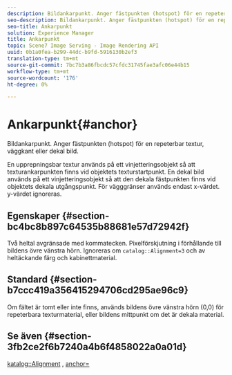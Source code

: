 ```yaml
---
description: Bildankarpunkt. Anger fästpunkten (hotspot) för en repeterbar textur, väggkant eller dekal bild.
seo-description: Bildankarpunkt. Anger fästpunkten (hotspot) för en repeterbar textur, väggkant eller dekal bild.
seo-title: Ankarpunkt
solution: Experience Manager
title: Ankarpunkt
topic: Scene7 Image Serving - Image Rendering API
uuid: 0b1a0fea-b299-44dc-b9fd-5916130b2ef3
translation-type: tm+mt
source-git-commit: 7bc7b3a86fbcdc57cfdc31745fae3afc06e44b15
workflow-type: tm+mt
source-wordcount: '176'
ht-degree: 0%

---
```



# Ankarpunkt{#anchor}

Bildankarpunkt. Anger fästpunkten (hotspot) för en repeterbar textur, väggkant eller dekal bild.

En upprepningsbar textur används på ett vinjetteringsobjekt så att texturankarpunkten finns vid objektets texturstartpunkt. En dekal bild används på ett vinjetteringsobjekt så att den dekala fästpunkten finns vid objektets dekala utgångspunkt. För vägggränser används endast x-värdet. y-värdet ignoreras.

## Egenskaper {#section-bc4bc8b897c64535b88681e57d72942f}

Två heltal avgränsade med kommatecken. Pixelförskjutning i förhållande till bildens övre vänstra hörn. Ignoreras om `catalog::Alignment=3` och av heltäckande färg och kabinettmaterial.

## Standard {#section-b7ccc419a356415294706cd295ae96c9}

Om fältet är tomt eller inte finns, används bildens övre vänstra hörn (0,0) för repeterbara texturmaterial, eller bildens mittpunkt om det är dekala material.

## Se även {#section-3fb2ce2f6b7240a4b6f4858022a0a01d}

[katalog::Alignment](../../../../../ir-api/material-cat/image-rendering-api-ref/c-ir-material-catalog/c-ir-material-data-reference/r-ir-alignment.md#reference-e52152e8dc244d0aa13b40c615d0f399) ,  [anchor=](../../../../../ir-api/http-protocol/image-rendering-api-ref/c-ir-http-protocol-ref/c-ir-http-protocol-command-reference/r-ir-http-anchor.md#reference-d53923d785c9442997dc7f2199524c26)
